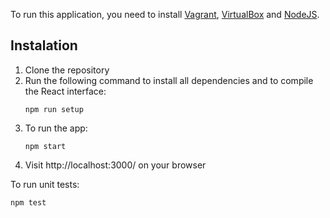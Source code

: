 To run this application, you need to install [Vagrant](https://developer.hashicorp.com/vagrant/install), [VirtualBox](https://www.virtualbox.org/wiki/Downloads) and [NodeJS](https://nodejs.org/en/download).

## Instalation
1. Clone the repository
2. Run the following command to install all dependencies and to compile the React interface:
   ```
   npm run setup
   ```
3. To run the app:
   ```
   npm start
   ```
4. Visit http://localhost:3000/ on your browser

To run unit tests:
```
npm test
```

